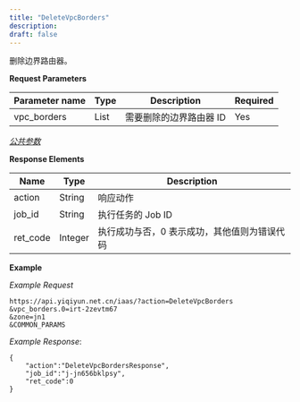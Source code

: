```yaml
---
title: "DeleteVpcBorders"
description: 
draft: false
---
```




删除边界路由器。


**Request Parameters**

| Parameter name | Type | Description | Required |
| --- | --- | --- | --- |
| vpc_borders | List | 需要删除的边界路由器 ID | Yes |

[_公共参数_](../../../parameters/)

**Response Elements**

| Name | Type | Description |
| --- | --- | --- |
| action | String | 响应动作 |
| job_id | String | 执行任务的 Job ID |
| ret_code | Integer | 执行成功与否，0 表示成功，其他值则为错误代码 |

**Example**

_Example Request_

```
https://api.yiqiyun.net.cn/iaas/?action=DeleteVpcBorders
&vpc_borders.0=irt-2zevtm67
&zone=jn1
&COMMON_PARAMS
```

_Example Response_:

```
{
    "action":"DeleteVpcBordersResponse",
    "job_id":"j-jn656bklpsy",
    "ret_code":0
}
```

